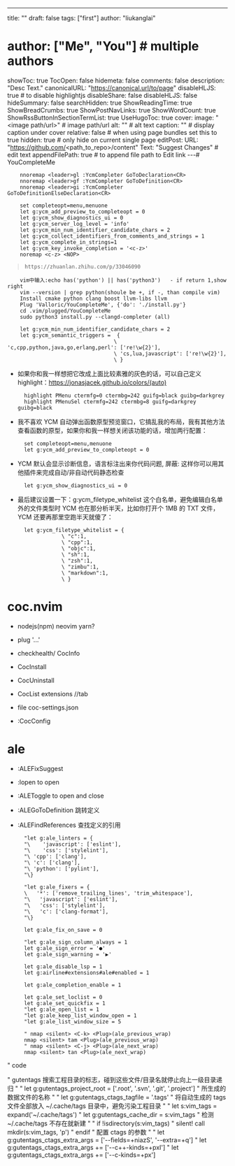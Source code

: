 ---
title: ""
draft: false
tags: ["first"]
author: "liukanglai"
# author: ["Me", "You"] # multiple authors
showToc: true
TocOpen: false
hidemeta: false
comments: false
description: "Desc Text."
canonicalURL: "https://canonical.url/to/page"
disableHLJS: true # to disable highlightjs
disableShare: false
disableHLJS: false
hideSummary: false
searchHidden: true
ShowReadingTime: true
ShowBreadCrumbs: true
ShowPostNavLinks: true
ShowWordCount: true
ShowRssButtonInSectionTermList: true
UseHugoToc: true
cover:
    image: "<image path/url>" # image path/url
    alt: "<alt text>" # alt text
    caption: "<text>" # display caption under cover
    relative: false # when using page bundles set this to true
    hidden: true # only hide on current single page
editPost:
    URL: "https://github.com/<path_to_repo>/content"
    Text: "Suggest Changes" # edit text
    appendFilePath: true # to append file path to Edit link
---# YouCompleteMe

        nnoremap <leader>gl :YcmCompleter GoToDeclaration<CR>
        nnoremap <leader>gf :YcmCompleter GoToDefinition<CR>
        nnoremap <leader>gi :YcmCompleter GoToDefinitionElseDeclaration<CR>

        set completeopt=menu,menuone
        let g:ycm_add_preview_to_completeopt = 0
        let g:ycm_show_diagnostics_ui = 0
        let g:ycm_server_log_level = 'info'
        let g:ycm_min_num_identifier_candidate_chars = 2
        let g:ycm_collect_identifiers_from_comments_and_strings = 1
        let g:ycm_complete_in_strings=1
        let g:ycm_key_invoke_completion = '<c-z>'
        noremap <c-z> <NOP>

> `https://zhuanlan.zhihu.com/p/33046090`

        vim中输入:echo has('python') || has('python3')   - if return 1,show right
        vim --version | grep python(shoule be +, if -, than compile vim)
        Install cmake python clang boost llvm-libs llvm
        Plug 'Valloric/YouCompleteMe', {'do': './install.py'}
        cd .vim/plugged/YouCompleteMe
        sudo python3 install.py --clangd-completer (all)

        let g:ycm_min_num_identifier_candidate_chars = 2
        let g:ycm_semantic_triggers =  {
    		                          \ 'c,cpp,python,java,go,erlang,perl': ['re!\w{2}'],
    		                          \ 'cs,lua,javascript': ['re!\w{2}'],
    		                          \ }

- 如果你和我一样想把它改成上面比较素雅的灰色的话，可以自己定义 highlight：https://jonasjacek.github.io/colors/(auto)

        highlight PMenu ctermfg=0 ctermbg=242 guifg=black guibg=darkgrey
        highlight PMenuSel ctermfg=242 ctermbg=8 guifg=darkgrey guibg=black

- 我不喜欢 YCM 自动弹出函数原型预览窗口，它搞乱我的布局，我有其他方法查看函数的原型，如果你和我一样想关闭该功能的话，增加两行配置：

        set completeopt=menu,menuone
        let g:ycm_add_preview_to_completeopt = 0

- YCM 默认会显示诊断信息，语言标注出来你代码问题, 屏蔽: 这样你可以用其他插件来完成自动/非自动代码静态检查

        let g:ycm_show_diagnostics_ui = 0

- 最后建议设置一下：g:ycm_filetype_whitelist 这个白名单，避免编辑白名单外的文件类型时 YCM 也在那分析半天，比如你打开个 1MB 的 TXT 文件，YCM 还要再那里空跑半天就傻了：

        let g:ycm_filetype_whitelist = {
        			\ "c":1,
        			\ "cpp":1,
        			\ "objc":1,
        			\ "sh":1,
        			\ "zsh":1,
        			\ "zimbu":1,
        			\ "markdown":1,
        			\ }

# coc.nvim

- nodejs(npm) neovim yarn?
- plug '...'
- checkhealth/ CocInfo

- CocInstall
- CocUninstall
- CocList extensions //tab
- file coc-settings.json
- :CocConfig

# ale

- :ALEFixSuggest
- :lopen to open
- :ALEToggle to open and close
- :ALEGoToDefinition 跳转定义
- :ALEFindReferences 查找定义的引用

        "let g:ale_linters = {
        "\    'javascript': ['eslint'],
        "\    'css': ['stylelint'],
        "\ 'cpp': ['clang'],
        "\ 'c': ['clang'],
        "\ 'python': ['pylint'],
        "\}

        "let g:ale_fixers = {
        \   '*': ['remove_trailing_lines', 'trim_whitespace'],
        "\   'javascript': ['eslint'],
        "\   'css': ['stylelint'],
        "\   'c': ['clang-format'],
        "\}

        let g:ale_fix_on_save = 0

        "let g:ale_sign_column_always = 1
        let g:ale_sign_error = '●'
        let g:ale_sign_warning = '▶'

        let g:ale_disable_lsp = 1
        let g:airline#extensions#ale#enabled = 1

        let g:ale_completion_enable = 1

        let g:ale_set_loclist = 0
        let g:ale_set_quickfix = 1
        "let g:ale_open_list = 1
        "let g:ale_keep_list_window_open = 1
        "let g:ale_list_window_size = 5

        " nmap <silent> <C-k> <Plug>(ale_previous_wrap)
        nmap <silent> tam <Plug>(ale_previous_wrap)
        " nmap <silent> <C-j> <Plug>(ale_next_wrap)
        nmap <silent> tan <Plug>(ale_next_wrap)

" code

" gutentags 搜索工程目录的标志，碰到这些文件/目录名就停止向上一级目录递归 "
" let g:gutentags_project_root = ['.root', '.svn', '.git', '.project']
" 所生成的数据文件的名称 "
" let g:gutentags_ctags_tagfile = '.tags'
" 将自动生成的 tags 文件全部放入 ~/.cache/tags 目录中，避免污染工程目录 "
" let s:vim_tags = expand('~/.cache/tags')
" let g:gutentags_cache_dir = s:vim_tags
" 检测 ~/.cache/tags 不存在就新建 "
" if !isdirectory(s:vim_tags)
" silent! call mkdir(s:vim_tags, 'p')
" endif
" 配置 ctags 的参数 "
" let g:gutentags_ctags_extra_args = ['--fields=+niazS', '--extra=+q']
" let g:gutentags_ctags_extra_args += ['--c++-kinds=+pxI']
" let g:gutentags_ctags_extra_args += ['--c-kinds=+px']

